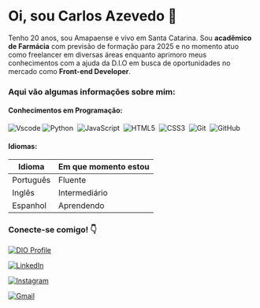
# Oi, sou Carlos Azevedo 🦂

Tenho 20 anos, sou Amapaense e vivo em Santa Catarina. Sou **acadêmico de Farmácia** com previsão de formação para 2025 e no momento atuo como freelancer em diversas áreas enquanto aprimoro meus conhecimentos com a ajuda da D.I.O em busca de oportunidades no mercado como **Front-end Developer**.

### Aqui vão algumas informações sobre mim:
#### Conhecimentos em Programação:
![Vscode](https://img.shields.io/badge/Vscode-007ACC?style=for-the-badge&logo=visual-studio-code&logoColor=white)
![Python](https://img.shields.io/badge/Python-000?style=for-the-badge&logo=python)&nbsp;
![JavaScript](https://img.shields.io/badge/JavaScript-000?style=for-the-badge&logo=JavaScript)&nbsp;
![HTML5](https://img.shields.io/badge/HTML5-000?style=for-the-badge&logo=html5)&nbsp;
![CSS3](https://img.shields.io/badge/CSS3-000?style=for-the-badge&logo=css3&logoColor=264CE4)&nbsp;
![Git](https://img.shields.io/badge/-Git-000?style=for-the-badge&logo=git&labelColor=0D1117)&nbsp;
![GitHub](https://img.shields.io/badge/-GitHub-000?style=for-the-badge&logo=github&labelColor=0D1117)&nbsp;

#### Idiomas:

| Idioma | Em que momento estou |
|--------|----------------------|
| Português | Fluente |
| Inglês | Intermediário |
| Espanhol | Aprendendo |

### Conecte-se comigo! 👇

[![DIO Profile](https://img.shields.io/badge/DIO-000?style=for-the-badge&logo=DIO)](https://www.dio.me/users/abraao_azvdo2)

[![LinkedIn](https://img.shields.io/badge/LinkedIn-000?style=for-the-badge&logo=linkedin&logoColor=0E76A8)](https://www.linkedin.com/in/carlos-as-azevedo/)

[![Instagram](https://img.shields.io/badge/-Instagram-%23E4405F?style=for-the-badge&logo=instagram&logoColor=white)](https://www.instagram.com/asac.et/)

[![Gmail](https://img.shields.io/badge/Gmail-333333?style=for-the-badge&logo=gmail&logoColor=red)](mailto:abraao.azvdo2@gmail.com)



